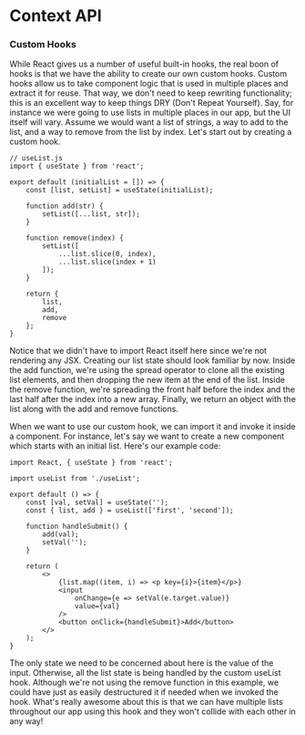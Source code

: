 # Context API

### Custom Hooks
While React gives us a number of useful built-in hooks, the real boon of hooks is that we have the ability to create our own custom hooks. Custom hooks allow us to take component logic that is used in multiple places and extract it for reuse. That way, we don't need to keep rewriting functionality; this is an excellent way to keep things DRY (Don't Repeat Yourself). Say, for instance we were going to use lists in multiple places in our app, but the UI itself will vary. Assume we would want a list of strings, a way to add to the list, and a way to remove from the list by index. Let's start out by creating a custom hook.

```
// useList.js
import { useState } from 'react';
 
export default (initialList = []) => {
    const [list, setList] = useState(initialList);
 
    function add(str) {
        setList([...list, str]);
    }
 
    function remove(index) {
        setList([
            ...list.slice(0, index),
            ...list.slice(index + 1)
        ]);
    }
 
    return {
        list,
        add,
        remove
    };
}
```

Notice that we didn't have to import React itself here since we're not rendering any JSX. Creating our list state should look familiar by now. Inside the add function, we're using the spread operator to clone all the existing list elements, and then dropping the new item at the end of the list. Inside the remove function, we're spreading the front half before the index and the last half after the index into a new array. Finally, we return an object with the list along with the add and remove functions.

When we want to use our custom hook, we can import it and invoke it inside a component. For instance, let's say we want to create a new component which starts with an initial list. Here's our example code:


```
import React, { useState } from 'react';
 
import useList from './useList';
 
export default () => {
    const [val, setVal] = useState('');
    const { list, add } = useList(['first', 'second']);
 
    function handleSubmit() {
        add(val);
        setVal('');
    }
 
    return (
        <>
            {list.map((item, i) => <p key={i}>{item}</p>}
            <input
                onChange={e => setVal(e.target.value)}
                value={val}
            />
            <button onClick={handleSubmit}>Add</button>
        </>
    );
}    
```


The only state we need to be concerned about here is the value of the input. Otherwise, all the list state is being handled by the custom useList hook. Although we're not using the remove function in this example, we could have just as easily destructured it if needed when we invoked the hook. What's really awesome about this is that we can have multiple lists throughout our app using this hook and they won't collide with each other in any way!

